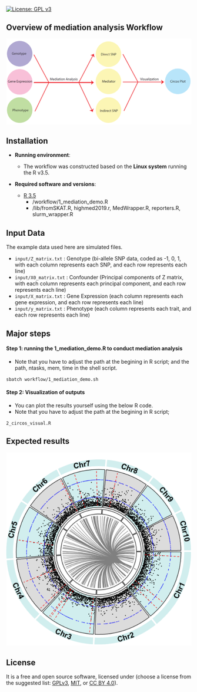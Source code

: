 [![License: GPL v3](https://img.shields.io/badge/License-GPL%20v3-blue.svg)](http://www.gnu.org/licenses/gpl-3.0)


## Overview of mediation analysis Workflow

![](graphs/mediation_work_flow.PNG)

## Installation

- __Running environment__: 
    - The workflow was constructed based on the __Linux system__ running the R v3.5.

- __Required software and versions__: 
    - [R 3.5](https://cran.r-project.org/)
        - /workflow/1_mediation_demo.R 
        - /lib/fromSKAT.R, highmed2019.r, MedWrapper.R, reporters.R, slurm_wrapper.R

## Input Data

The example data used here are simulated files.  

- `input/Z_matrix.txt` : Genotype (bi-allele SNP data, coded as -1, 0, 1, with each column represents each SNP, and each row represents each line)
- `input/X0_matrix.txt` : Confounder (Principal components of Z matrix, with each column represents each principal component, and each row represents each line)
- `input/X_matrix.txt` : Gene Expression (each column represents each gene expression, and each row represents each line)
- `input/y_matrix.txt` : Phenotype (each column represents each trait, and each row represents each line)



## Major steps

#### Step 1: running the 1_mediation_demo.R to conduct mediation analysis
- Note that you have to adjust the path at the begining in R script; and the path, ntasks, mem, time in the shell script.

```
sbatch workflow/1_mediation_demo.sh
```

#### Step 2: Visualization of outputs
- You can plot the results yourself using the below R code.
- Note that you have to adjust the path at the begining in R script;

```
2_circos_visual.R
```


## Expected results

![](graphs/circos.PNG)

## License
It is a free and open source software, licensed under []() (choose a license from the suggested list:  [GPLv3](https://github.com/github/choosealicense.com/blob/gh-pages/_licenses/gpl-3.0.txt), [MIT](https://github.com/github/choosealicense.com/blob/gh-pages/LICENSE.md), or [CC BY 4.0](https://github.com/github/choosealicense.com/blob/gh-pages/_licenses/cc-by-4.0.txt)).
